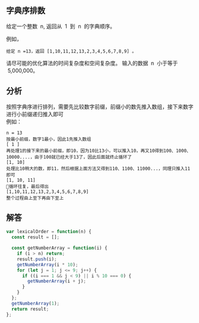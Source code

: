 ## 字典序排数

给定一个整数  n, 返回从  1  到  n  的字典顺序。

例如，

```
给定 n =13，返回 [1,10,11,12,13,2,3,4,5,6,7,8,9] 。
```

请尽可能的优化算法的时间复杂度和空间复杂度。 输入的数据  n  小于等于  5,000,000。

## 分析
按照字典序进行排列，需要先比较数字前缀，前缀小的数先推入数组，接下来数字进行小前缀递归推入即可      
例如：
```
n = 13
按最小前缀，数字1最小，因此1先推入数组  
[ 1 ]
再处理1的接下来的最小前缀，即10，因为10比13小，可以推入10，再又10得到100、1000、10000....，由于100就已经大于13了，因此后面就终止循环了  
[1, 10]
处理比10稍大的数，即11，然后根据上面方法又得到110、1100、11000...，同理只推入11即可
[1, 10, 11]
循环往复，最后得出  
[1,10,11,12,13,2,3,4,5,6,7,8,9]  
整个过程由上至下再由下至上  
```

## 解答

```javascript
var lexicalOrder = function(n) {
  const result = [];

  const getNumberArray = function(i) {
    if (i > n) return;
    result.push(i);
    getNumberArray(i * 10);
    for (let j = 1; j <= 9; j++) {
      if ((i === 1 && j < 9) || i % 10 === 0) {
        getNumberArray(i + j);
      }
    }
  };
  getNumberArray(1);
  return result;
};
```

